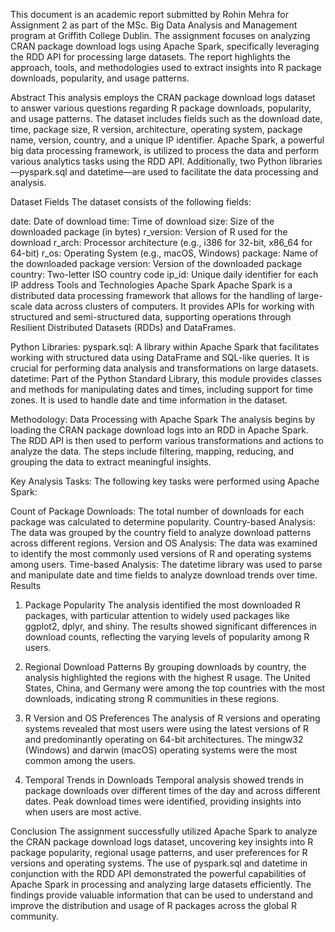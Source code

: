 This document is an academic report submitted by Rohin Mehra for Assignment 2 as part of the MSc. Big Data Analysis and Management program at Griffith College Dublin. 
The assignment focuses on analyzing CRAN package download logs using Apache Spark, specifically leveraging the RDD API for processing large datasets. 
The report highlights the approach, tools, and methodologies used to extract insights into R package downloads, popularity, and usage patterns.

Abstract
This analysis employs the CRAN package download logs dataset to answer various questions regarding R package downloads, popularity, and usage patterns. 
The dataset includes fields such as the download date, time, package size, R version, architecture, operating system, package name, version, country, and a unique IP identifier. 
Apache Spark, a powerful big data processing framework, is utilized to process the data and perform various analytics tasks using the RDD API. Additionally, 
two Python libraries—pyspark.sql and datetime—are used to facilitate the data processing and analysis.

Dataset Fields
The dataset consists of the following fields:

date: Date of download
time: Time of download
size: Size of the downloaded package (in bytes)
r_version: Version of R used for the download
r_arch: Processor architecture (e.g., i386 for 32-bit, x86_64 for 64-bit)
r_os: Operating System (e.g., macOS, Windows)
package: Name of the downloaded package
version: Version of the downloaded package
country: Two-letter ISO country code
ip_id: Unique daily identifier for each IP address
Tools and Technologies
Apache Spark
Apache Spark is a distributed data processing framework that allows for the handling of large-scale data across clusters of computers. 
It provides APIs for working with structured and semi-structured data, supporting operations through Resilient Distributed Datasets (RDDs) and DataFrames.

Python Libraries:
pyspark.sql: A library within Apache Spark that facilitates working with structured data using DataFrame and SQL-like queries. It is crucial for performing data analysis 
and transformations on large datasets.
datetime: Part of the Python Standard Library, this module provides classes and methods for manipulating dates and times, including support for time zones.
It is used to handle date and time information in the dataset.

Methodology:
Data Processing with Apache Spark
The analysis begins by loading the CRAN package download logs into an RDD in Apache Spark. The RDD API is then used to perform various 
transformations and actions to analyze the data. The steps include filtering, mapping, reducing, and grouping the data to extract meaningful insights.

Key Analysis Tasks:
The following key tasks were performed using Apache Spark:

Count of Package Downloads: The total number of downloads for each package was calculated to determine popularity.
Country-based Analysis: The data was grouped by the country field to analyze download patterns across different regions.
Version and OS Analysis: The data was examined to identify the most commonly used versions of R and operating systems among users.
Time-based Analysis: The datetime library was used to parse and manipulate date and time fields to analyze download trends over time.
Results
1. Package Popularity
The analysis identified the most downloaded R packages, with particular attention to widely used packages like ggplot2, dplyr, and shiny.
The results showed significant differences in download counts, reflecting the varying levels of popularity among R users.

3. Regional Download Patterns
By grouping downloads by country, the analysis highlighted the regions with the highest R usage. The United States, China, and Germany were among the top countries with
the most downloads, indicating strong R communities in these regions.

5. R Version and OS Preferences
The analysis of R versions and operating systems revealed that most users were using the latest versions of R and predominantly operating on 64-bit architectures.
The mingw32 (Windows) and darwin (macOS) operating systems were the most common among the users.

7. Temporal Trends in Downloads
Temporal analysis showed trends in package downloads over different times of the day and across different dates. Peak download times were identified, providing
insights into when users are most active.

Conclusion
The assignment successfully utilized Apache Spark to analyze the CRAN package download logs dataset, uncovering key insights into R package popularity, regional 
usage patterns, and user preferences for R versions and operating systems. The use of pyspark.sql and datetime in conjunction with the RDD API demonstrated the powerful 
capabilities of Apache Spark in processing and analyzing large datasets efficiently. The findings provide valuable information that can be used to understand and improve 
the distribution and usage of R packages across the global R community.
